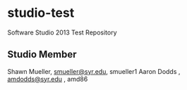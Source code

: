 studio-test
===========

Software Studio 2013 Test Repository

## Studio Member

Shawn Mueller, smueller@syr.edu, smueller1
Aaron Dodds  , amdodds@syr.edu , amd86

